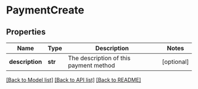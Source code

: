 # PaymentCreate

## Properties
Name | Type | Description | Notes
------------ | ------------- | ------------- | -------------
**description** | **str** | The description of this payment method | [optional] 

[[Back to Model list]](../README.md#documentation-for-models) [[Back to API list]](../README.md#documentation-for-api-endpoints) [[Back to README]](../README.md)


